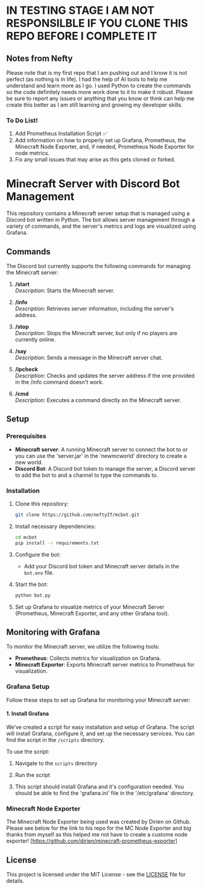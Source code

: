 # IN TESTING STAGE I AM NOT RESPONSILBLE IF YOU CLONE THIS REPO BEFORE I COMPLETE IT

## Notes from Nefty

Please note that is my first repo that I am pushing out and I know it is not perfect (as nothing is in life). I had the help of AI tools to help me understand and learn more as I go. I used Python to create the commands so the code definitely needs more work done to it to make it robust. Please be sure to report any issues or anything that you know or think can help me create this better as I am still learning and growing my developer skills.

### To Do List!

1. Add Prometheus Installation Script ✅ 
2. Add information on how to properly set up Grafana, Prometheus, the Minecraft Node Exporter, and, if needed, Prometheus Node Exporter for node metrics.
3. Fix any small issues that may arise as this gets cloned or forked.

# Minecraft Server with Discord Bot Management

This repository contains a Minecraft server setup that is managed using a Discord bot written in Python. The bot allows server management through a variety of commands, and the server's metrics and logs are visualized using Grafana.

## Commands

The Discord bot currently supports the following commands for managing the Minecraft server:

1. **/start**  
   *Description*: Starts the Minecraft server.

2. **/info**  
   *Description*: Retrieves server information, including the server's address.

3. **/stop**  
   *Description*: Stops the Minecraft server, but only if no players are currently online.

4. **/say <message>**  
   *Description*: Sends a message in the Minecraft server chat.

5. **/ipcheck**  
   *Description*: Checks and updates the server address if the one provided in the /info command doesn't work.

6. **/cmd <command>**  
   *Description*: Executes a command directly on the Minecraft server.

## Setup

### Prerequisites
- **Minecraft server**: A running Minecraft server to connect the bot to or you can use the 'server.jar' in the 'newmcworld' directory to create a new world.
- **Discord Bot**: A Discord bot token to manage the server, a Discord server to add the bot to and a channel to type the commands to.

### Installation
1. Clone this repository:
    ```bash
    git clone https://github.com/neftyIT/mcbot.git
    ```

2. Install necessary dependencies:
    ```bash
    cd mcbot
    pip install -r requirements.txt
    ```

3. Configure the bot:
    - Add your Discord bot token and Minecraft server details in the `bot.env` file.

4. Start the bot:
    ```bash
    python bot.py
    ```

5. Set up Grafana to visualize metrics of your Minecraft Server (Prometheus, Minecraft Exporter, and any other Grafana tool).

## Monitoring with Grafana

To monitor the Minecraft server, we utilize the following tools:

- **Prometheus**: Collects metrics for visualization on Grafana.
- **Minecraft Exporter**: Exports Minecraft server metrics to Prometheus for visualization.

### Grafana Setup

Follow these steps to set up Grafana for monitoring your Minecraft server:

#### 1. **Install Grafana**

We’ve created a script for easy installation and setup of Grafana. The script will install Grafana, configure it, and set up the necessary services. You can find the script in the `/scripts` directory.

To use the script:

1. Navigate to the `scripts` directory

2. Run the script

3. This script should install Grafana and it's configuration needed. You should be able to find the 'grafana.ini' file in the '/etc/grafana' directory.

### Minecraft Node Exporter
The Minecraft Node Exporter being used was created by Dirien on Github. Please see below for the link to his repo for the MC Node Exporter and big thanks from myself as this helped me not have to create a custome node exporter!
[https://github.com/dirien/minecraft-prometheus-exporter]

## License

This project is licensed under the MIT License - see the [LICENSE](LICENSE) file for details.

